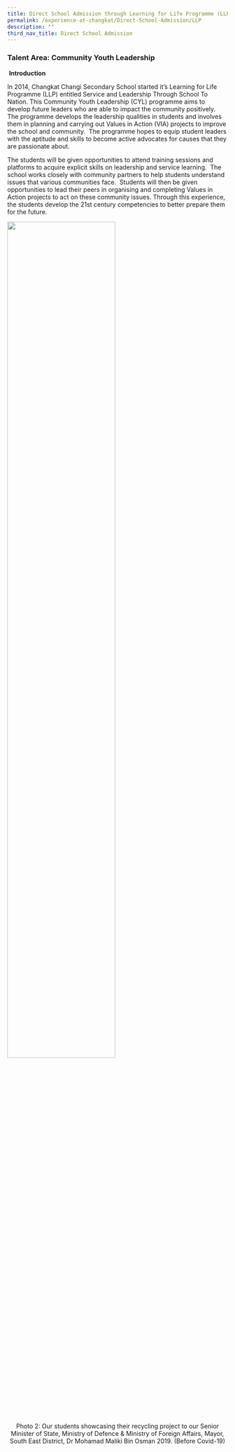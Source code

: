 ```yaml
---
title: Direct School Admission through Learning for Life Programme (LLP)
permalink: /experience-at-changkat/Direct-School-Admission/LLP
description: ""
third_nav_title: Direct School Admission
---
```

### Talent Area: Community Youth Leadership

 **Introduction**  

In 2014, Changkat Changi Secondary School started it’s Learning for Life Programme (LLP) entitled Service and Leadership Through School To Nation. This Community Youth Leadership (CYL) programme aims to develop future leaders who are able to impact the community positively.  The programme develops the leadership qualities in students and involves them in planning and carrying out Values in Action (VIA) projects to improve the school and community.  The programme hopes to equip student leaders with the aptitude and skills to become active advocates for causes that they are passionate about.   

The students will be given opportunities to attend training sessions and platforms to acquire explicit skills on leadership and service learning.  The school works closely with community partners to help students understand issues that various communities face.  Students will then be given opportunities to lead their peers in organising and completing Values in Action projects to act on these community issues. Through this experience, the students develop the 21st century competencies to better prepare them for the future.

<img src="/images/3%20(2).png" 
     style="width:70%">
<center> Photo 2: Our students showcasing their recycling project to our Senior Minister of State, Ministry of Defence & Ministry of Foreign Affairs, Mayor, South East District, Dr Mohamad Maliki Bin Osman 2019. (Before Covid-19)</center>